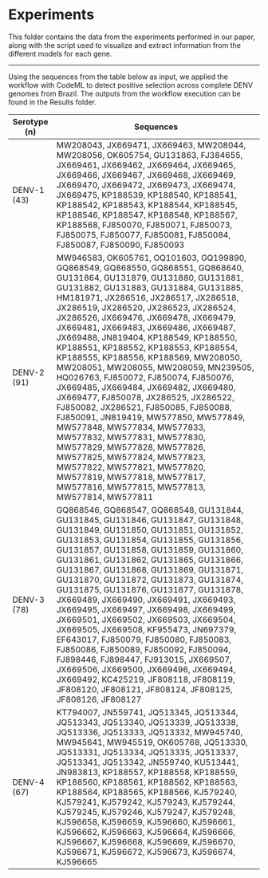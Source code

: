 # Experiments

This folder contains the data from the experiments performed in our paper, along with the script used to visualize and extract information from the different models for each gene.

---
Using the sequences from the table below as input, we applied the workflow with CodeML to detect positive selection across complete DENV genomes from Brazil. The outputs from the workflow execution can be found in the Results folder.




 **Serotype (n)** | **Sequences**
---|---
 DENV-1 (43) | MW208043, JX669471, JX669463, MW208044, MW208056, OK605754, GU131863, FJ384655, JX669461, JX669462, JX669464, JX669465, JX669466, JX669467, JX669468, JX669469, JX669470, JX669472, JX669473, JX669474, JX669475, KP188539, KP188540, KP188541, KP188542, KP188543, KP188544, KP188545, KP188546, KP188547, KP188548, KP188567, KP188568, FJ850070, FJ850071, FJ850073, FJ850075, FJ850077, FJ850081, FJ850084, FJ850087, FJ850090, FJ850093 
 DENV-2 (91) | MW946583, OK605761, OQ101603, GQ199890, GQ868549, GQ868550, GQ868551, GQ868640, GU131864, GU131879, GU131880, GU131881, GU131882, GU131883, GU131884, GU131885, HM181971, JX286516, JX286517, JX286518, JX286519, JX286520, JX286523, JX286524, JX286526, JX669476, JX669478, JX669479, JX669481, JX669483, JX669486, JX669487, JX669488, JN819404, KP188549, KP188550, KP188551, KP188552, KP188553, KP188554, KP188555, KP188556, KP188569, MW208050, MW208051, MW208055, MW208059, MN239505, HQ026763, FJ850072, FJ850074, FJ850076, JX669485, JX669484, JX669482, JX669480, JX669477, FJ850078, JX286525, JX286522, FJ850082, JX286521, FJ850085, FJ850088, FJ850091, JN819419, MW577850, MW577849, MW577848, MW577834, MW577833, MW577832, MW577831, MW577830, MW577829, MW577828, MW577826, MW577825, MW577824, MW577823, MW577822, MW577821, MW577820, MW577819, MW577818, MW577817, MW577816, MW577815, MW577813, MW577814, MW577811 
 DENV-3 (78) | GQ868546, GQ868547, GQ868548, GU131844, GU131845, GU131846, GU131847, GU131848, GU131849, GU131850, GU131851, GU131852, GU131853, GU131854, GU131855, GU131856, GU131857, GU131858, GU131859, GU131860, GU131861, GU131862, GU131865, GU131866, GU131867, GU131868, GU131869, GU131871, GU131870, GU131872, GU131873, GU131874, GU131875, GU131876, GU131877, GU131878, JX669489, JX669490, JX669491, JX669493, JX669495, JX669497, JX669498, JX669499, JX669501, JX669502, JX669503, JX669504, JX669505, JX669508, KF955473, JN697379, EF643017, FJ850079, FJ850080, FJ850083, FJ850086, FJ850089, FJ850092, FJ850094, FJ898446, FJ898447, FJ913015, JX669507, JX669506, JX669500, JX669496, JX669494, JX669492, KC425219, JF808118, JF808119, JF808120, JF808121, JF808124, JF808125, JF808126, JF808127 
 DENV-4 (67) | KT794007, JN559741, JQ513345, JQ513344, JQ513343, JQ513340, JQ513339, JQ513338, JQ513336, JQ513333, JQ513332, MW945740, MW945641, MW945519, OK605768, JQ513330, JQ513331, JQ513334, JQ513335, JQ513337, JQ513341, JQ513342, JN559740, KU513441, JN983813, KP188557, KP188558, KP188559, KP188560, KP188561, KP188562, KP188563, KP188564, KP188565, KP188566, KJ579240, KJ579241, KJ579242, KJ579243, KJ579244, KJ579245, KJ579246, KJ579247, KJ579248, KJ596658, KJ596659, KJ596660, KJ596661, KJ596662, KJ596663, KJ596664, KJ596666, KJ596667, KJ596668, KJ596669, KJ596670, KJ596671, KJ596672, KJ596673, KJ596674, KJ596665 